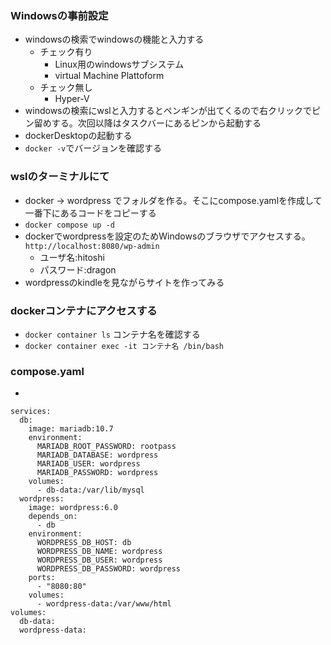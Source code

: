 ### Windowsの事前設定
- windowsの検索でwindowsの機能と入力する
  - チェック有り
    - Linux用のwindowsサブシステム
    - virtual Machine Plattoform
  - チェック無し
    - Hyper-V    
- windowsの検索にwslと入力するとペンギンが出てくるので右クリックでピン留めする。次回以降はタスクバーにあるピンから起動する
- dockerDesktopの起動する
- `docker -v`でバージョンを確認する


### wslのターミナルにて
- docker -> wordpress でフォルダを作る。そこにcompose.yamlを作成して一番下にあるコードをコピーする
- `docker compose up -d`
- dockerでwordpressを設定のためWindowsのブラウザでアクセスする。`http://localhost:8080/wp-admin`
  - ユーザ名:hitoshi
  - パスワード:dragon
- wordpressのkindleを見ながらサイトを作ってみる

### dockerコンテナにアクセスする
- `docker container ls` コンテナ名を確認する
- `docker container exec -it コンテナ名 /bin/bash`

### compose.yaml
- 
```
services:
  db:
    image: mariadb:10.7
    environment:
      MARIADB_ROOT_PASSWORD: rootpass
      MARIADB_DATABASE: wordpress
      MARIADB_USER: wordpress
      MARIADB_PASSWORD: wordpress
    volumes:
      - db-data:/var/lib/mysql
  wordpress:
    image: wordpress:6.0
    depends_on:
      - db
    environment:
      WORDPRESS_DB_HOST: db
      WORDPRESS_DB_NAME: wordpress
      WORDPRESS_DB_USER: wordpress
      WORDPRESS_DB_PASSWORD: wordpress
    ports:
      - "8080:80"    
    volumes:
      - wordpress-data:/var/www/html
volumes:
  db-data:
  wordpress-data:
```
